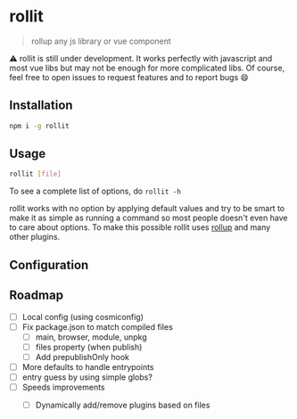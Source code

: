 # rollit

> rollup any js library or vue component

⚠️ rollit is still under development. It works perfectly with javascript and
most vue libs but may not be enough for more complicated libs. Of course, feel
free to open issues to request features and to report bugs 😄

## Installation

```sh
npm i -g rollit
```

## Usage

```sh
rollit [file]
```

To see a complete list of options, do `rollit -h`

rollit works with no option by applying default values and try to be smart to
make it as simple as running a command so most people doesn't even have to care
about options. To make this possible rollit uses
[rollup](https://rollupjs.org/) and many other plugins.

## Configuration

## Roadmap

- [ ] Local config (using cosmiconfig)
- [ ] Fix package.json to match compiled files
    - [ ] main, browser, module, unpkg
    - [ ] files property (when publish)
    - [ ] Add prepublishOnly hook
- [ ] More defaults to handle entrypoints
- [ ] entry guess by using simple globs?
- [ ] Speeds improvements
    - [ ] Dynamically add/remove plugins based on files

